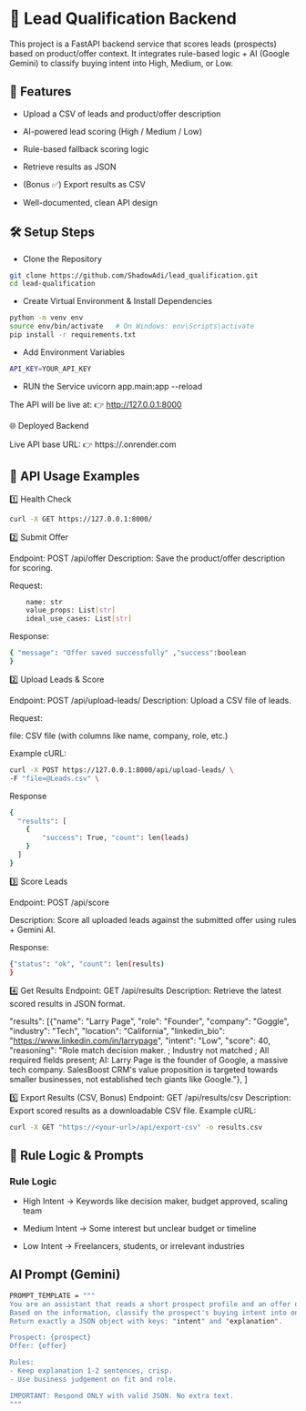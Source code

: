 # 📌 Lead Qualification Backend

This project is a FastAPI backend service that scores leads (prospects) based on product/offer context. It integrates rule-based logic + AI (Google Gemini) to classify buying intent into High, Medium, or Low.

## 🚀 Features

- Upload a CSV of leads and product/offer description

- AI-powered lead scoring (High / Medium / Low)

- Rule-based fallback scoring logic

- Retrieve results as JSON

- (Bonus ✅) Export results as CSV

- Well-documented, clean API design

## 🛠️ Setup Steps

- Clone the Repository

```bash
git clone https://github.com/ShadowAdi/lead_qualification.git
cd lead-qualification
```

- Create Virtual Environment & Install Dependencies

```bash
python -m venv env
source env/bin/activate   # On Windows: env\Scripts\activate
pip install -r requirements.txt
```

- Add Environment Variables

```bash
API_KEY=YOUR_API_KEY
```

- RUN the Service
  uvicorn app.main:app --reload

The API will be live at:
👉 http://127.0.0.1:8000

🌐 Deployed Backend

Live API base URL:
👉 https://<your-deployment-url>.onrender.com

## 📖 API Usage Examples

1️⃣ Health Check

```bash
curl -X GET https://127.0.0.1:8000/
```

2️⃣ Submit Offer

Endpoint: POST /api/offer
Description: Save the product/offer description for scoring.

Request:

```bash
    name: str
    value_props: List[str]
    ideal_use_cases: List[str]
```

Response:

```bash
{ "message": "Offer saved successfully" ,"success":boolean
}
```

2️⃣ Upload Leads & Score

Endpoint: POST /api/upload-leads/
Description: Upload a CSV file of leads.

Request:

file: CSV file (with columns like name, company, role, etc.)

Example cURL:

```bash
curl -X POST https://127.0.0.1:8000/api/upload-leads/ \
-F "file=@Leads.csv" \
```

Response

```bash
{
  "results": [
    {
        "success": True, "count": len(leads)
    }
  ]
}
```

3️⃣ Score Leads

Endpoint: POST /api/score

Description: Score all uploaded leads against the submitted offer using rules + Gemini AI.

Response:

```bash
{"status": "ok", "count": len(results)
}
```

4️⃣ Get Results
Endpoint: GET /api/results
Description: Retrieve the latest scored results in JSON format.

"results":
[{"name": "Larry Page", "role": "Founder", "company": "Goggle", "industry": "Tech", "location": "California", "linkedin_bio": "https://www.linkedin.com/in/larrypage", "intent": "Low", "score": 40, "reasoning": "Role match decision maker. ; Industry not matched ; All required fields present; AI: Larry Page is the founder of Google, a massive tech company. SalesBoost CRM's value proposition is targeted towards smaller businesses, not established tech giants like Google."}, ]

5️⃣ Export Results (CSV, Bonus)
Endpoint: GET /api/results/csv
Description: Export scored results as a downloadable CSV file.
Example cURL:

```bash
curl -X GET "https://<your-url>/api/export-csv" -o results.csv
```

## 🧠 Rule Logic & Prompts

### Rule Logic

- High Intent → Keywords like decision maker, budget approved, scaling team

- Medium Intent → Some interest but unclear budget or timeline

- Low Intent → Freelancers, students, or irrelevant industries

## AI Prompt (Gemini)

```bash
PROMPT_TEMPLATE = """
You are an assistant that reads a short prospect profile and an offer description.
Based on the information, classify the prospect's buying intent into one of: High, Medium, Low.
Return exactly a JSON object with keys: "intent" and "explanation".

Prospect: {prospect}
Offer: {offer}

Rules:
- Keep explanation 1-2 sentences, crisp.
- Use business judgement on fit and role.

IMPORTANT: Respond ONLY with valid JSON. No extra text.
"""
```

